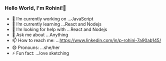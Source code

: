 ### Hello World, I'm Rohini!👋

- 🔭 I’m currently working on ...JavaScript
- 🌱 I’m currently learning ...React and Nodejs
- 🤔 I’m looking for help with ...React and Nodejs
- 💬 Ask me about ...Anything
- 📫 How to reach me: ...https://www.linkedin.com/in/p-rohini-7a90ab145/
- 😄 Pronouns: ...she/her
- ⚡ Fun fact: ...love sketching
